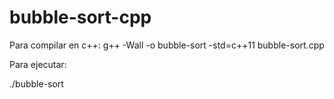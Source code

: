 # bubble-sort-cpp

Para compilar en c++: g++ -Wall -o bubble-sort -std=c++11 bubble-sort.cpp

Para ejecutar:

./bubble-sort